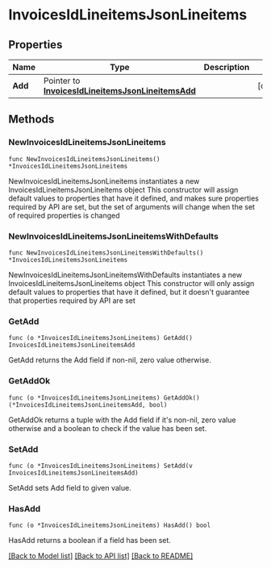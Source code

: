 # InvoicesIdLineitemsJsonLineitems

## Properties

Name | Type | Description | Notes
------------ | ------------- | ------------- | -------------
**Add** | Pointer to [**InvoicesIdLineitemsJsonLineitemsAdd**](_invoices__id__lineitems_json_lineitems_add.md) |  | [optional] 

## Methods

### NewInvoicesIdLineitemsJsonLineitems

`func NewInvoicesIdLineitemsJsonLineitems() *InvoicesIdLineitemsJsonLineitems`

NewInvoicesIdLineitemsJsonLineitems instantiates a new InvoicesIdLineitemsJsonLineitems object
This constructor will assign default values to properties that have it defined,
and makes sure properties required by API are set, but the set of arguments
will change when the set of required properties is changed

### NewInvoicesIdLineitemsJsonLineitemsWithDefaults

`func NewInvoicesIdLineitemsJsonLineitemsWithDefaults() *InvoicesIdLineitemsJsonLineitems`

NewInvoicesIdLineitemsJsonLineitemsWithDefaults instantiates a new InvoicesIdLineitemsJsonLineitems object
This constructor will only assign default values to properties that have it defined,
but it doesn't guarantee that properties required by API are set

### GetAdd

`func (o *InvoicesIdLineitemsJsonLineitems) GetAdd() InvoicesIdLineitemsJsonLineitemsAdd`

GetAdd returns the Add field if non-nil, zero value otherwise.

### GetAddOk

`func (o *InvoicesIdLineitemsJsonLineitems) GetAddOk() (*InvoicesIdLineitemsJsonLineitemsAdd, bool)`

GetAddOk returns a tuple with the Add field if it's non-nil, zero value otherwise
and a boolean to check if the value has been set.

### SetAdd

`func (o *InvoicesIdLineitemsJsonLineitems) SetAdd(v InvoicesIdLineitemsJsonLineitemsAdd)`

SetAdd sets Add field to given value.

### HasAdd

`func (o *InvoicesIdLineitemsJsonLineitems) HasAdd() bool`

HasAdd returns a boolean if a field has been set.


[[Back to Model list]](../README.md#documentation-for-models) [[Back to API list]](../README.md#documentation-for-api-endpoints) [[Back to README]](../README.md)


